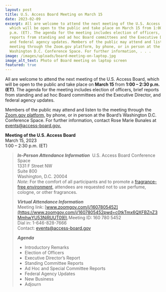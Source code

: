 ```yaml
---
layout: post
title: U.S. Access Board Meeting on March 15
date: 2023-02-09
excerpt: All are welcome to attend the next meeting of the U.S. Access Board,
  which will be open to the public and take place on March 15 from 1:00 – 2:30
  p.m. (ET). The agenda for the meeting includes election of officers, brief
  reports from standing and ad hoc Board committees and the Executive Director,
  and federal agency updates. Members of the public may attend and listen to the
  meeting through the Zoom.gov platform, by phone, or in person at the Board’s
  Washington D.C. Conference Space. For further information, . . .
image: /images/uploads/board-meeting-on-laptop.jpg
image_alt_text: Photo of Board meeting on laptop screen
featured: true
---
```

All are welcome to attend the next meeting of the U.S. Access Board, which will be open to the public and take place on **March 15** from **1:00 – 2:30 p.m. (ET)**. The agenda for the meeting includes election of officers, brief reports from standing and ad hoc Board committees and the Executive Director, and federal agency updates. 

Members of the public may attend and listen to the meeting through the [Zoom.gov platform,](https://www.zoomgov.com/j/1607805452) by phone, or in person at the Board’s Washington D.C. Conference Space. For further information, contact Rose Marie Bunales at [events@access-board.gov.](mailto:events@access-board.gov)  

**Meeting of the U.S. Access Board**  \
March 15, 2023 \
1:00 – 2:30 p.m. (ET) 

> ***In-Person Attendance Information*** 
> U.S. Access Board Conference Space \
> 1331 F Street NW \
> Suite 800 \
> Washington, D.C. 20004\
> *Note*: For the comfort of all participants and to promote a [fragrance-free environment](https://www.access-board.gov/about/policy/ffe.html), attendees are requested not to use perfume, cologne, or other fragrances.
>
> ***Virtual Attendance Information*** \
> Meeting link: [www.zoomgov.com/j/1607805452](https://www.zoomgov.com/j/1607805452pwd=c0tkTmx6QXFBZnZ3MmhwYU53NjRUUT09)\
> Meeting ID: 160 780 5452  \
> Dial in: 1-646-828-7666  \
> Contact: [events@access-board.gov](mailto:events@access-board.gov)    
>
> ***Agenda***
>
> * Introductory Remarks 
> * Election of Officers 
> * Executive Director’s Report 
> * Standing Committee Reports 
> * Ad Hoc and Special Committee Reports 
> * Federal Agency Updates 
> * New Business 
> * Adjourn
